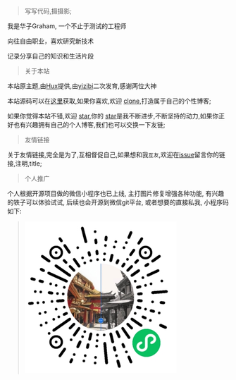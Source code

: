 > 写写代码,摄摄影;

我是华子Graham, 一个不止于测试的工程师

向往自由职业，喜欢研究新技术

记录分享自己的知识和生活片段

> 关于本站

本站原主题,由[Hux](https://github.com/Huxpro/huxpro.github.io)提供,由[yizibi](https://github.com/yizibi/yizibi.github.io)二次发育,感谢两位大神

本站源码可以在[这里](https://github.com/WillingSasi/WillingSasi.github.io)获取,如果你喜欢,欢迎 [clone]((https://github.com/WillingSasi/WillingSasi.github.io)),打造属于自己的个性博客;

如果你觉得本站不错,欢迎 [star](https://github.com/WillingSasi/WillingSasi.github.io),你的 [star](https://github.com/WillingSasi/WillingSasi.github.io)是我不断进步,不断坚持的动力,如果你正好也有兴趣拥有自己的个人博客,我们也可以交换一下友链;

> 友情链接

关于友情链接,完全是为了,互相督促自己,如果想和我`互友`,欢迎在[issue](https://github.com/WillingSasi/WillingSasi.github.io/issues)留言你的链接,注明,title;

> 个人推广

个人根据开源项目做的微信小程序也已上线, 主打图片修复增强各种功能, 有兴趣的铁子可以体验试试, 后续也会开源到微信git平台, 或者想要的直接私我, 小程序码如下:

> ![javascript](/img/xiaochengxu.jpg)
